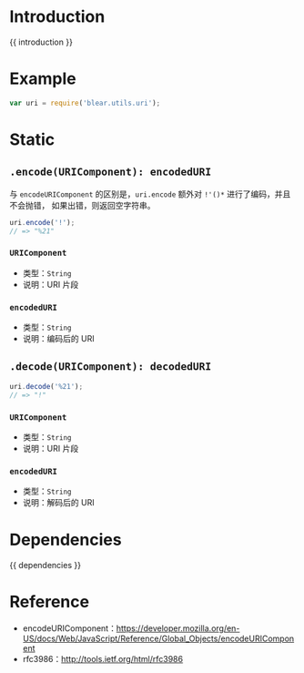 # Introduction
{{ introduction }}





# Example
```js
var uri = require('blear.utils.uri');
```





# Static
## `.encode(URIComponent): encodedURI`
与 `encodeURIComponent` 的区别是，`uri.encode` 额外对 `!'()*` 进行了编码，并且不会抛错，
如果出错，则返回空字符串。

```js
uri.encode('!');
// => "%21"
```

### `URIComponent`
- 类型：`String`
- 说明：URI 片段

### `encodedURI`
- 类型：`String`
- 说明：编码后的 URI

## `.decode(URIComponent): decodedURI`
```js
uri.decode('%21');
// => "!"
```

### `URIComponent`
- 类型：`String`
- 说明：URI 片段

### `encodedURI`
- 类型：`String`
- 说明：解码后的 URI





# Dependencies
{{ dependencies }}





# Reference
- encodeURIComponent：<https://developer.mozilla.org/en-US/docs/Web/JavaScript/Reference/Global_Objects/encodeURIComponent>
- rfc3986：<http://tools.ietf.org/html/rfc3986>
